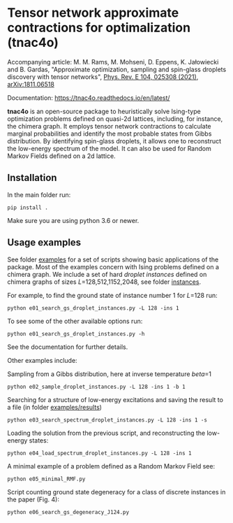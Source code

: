 Tensor network approximate contractions for optimalization (tnac4o)
============
Accompanying article:
M. M. Rams, M. Mohseni, D. Eppens, K. Jałowiecki and B. Gardas, 
"Approximate optimization, sampling and spin-glass droplets discovery with tensor networks", [Phys. Rev. E 104, 025308 (2021)](https://doi.org/10.1103/PhysRevE.104.025308), [arXiv:1811.06518](https://arxiv.org/abs/1811.06518)

Documentation: https://tnac4o.readthedocs.io/en/latest/

**tnac4o** is an open-source package to heuristically solve Ising-type optimization problems defined on quasi-2d lattices, including, for instance, the chimera graph.
It employs tensor network contractions to calculate marginal probabilities and identify the most probable states from Gibbs distribution.
By identifying spin-glass droplets, it allows one to reconstruct the low-energy spectrum of the model.
It can also be used for Random Markov Fields defined on a 2d lattice.

Installation
------------
In the main folder run:
   ```
   pip install .
   ```
Make sure you are using python 3.6 or newer. 

Usage examples
--------------

See folder [examples](examples) for a set of scripts showing basic applications of the package.
Most of the examples concern with Ising problems defined on a chimera graph. We include a set of hard _droplet instances_ defined on chimera graphs of sizes _L_=128,512,1152,2048, see folder [instances](instances). 

For example, to find the ground state of instance number 1 for _L_=128 run:
   ```
   python e01_search_gs_droplet_instances.py -L 128 -ins 1
   ```
To see some of the other available options run:
   ```
   python e01_search_gs_droplet_instances.py -h
   ```
See the documentation for further details.

Other examples include:

Sampling from a Gibbs distribution, here at inverse temperature _beta_=1
   ```
   python e02_sample_droplet_instances.py -L 128 -ins 1 -b 1
   ```
   
Searching for a structure of low-energy excitations and saving the result to a file (in folder [examples/results](examples/results))
   ```
   python e03_search_spectrum_droplet_instances.py -L 128 -ins 1 -s
   ```

Loading the solution from the previous script, and reconstructing the low-energy states:
   ```
   python e04_load_spectrum_droplet_instances.py -L 128 -ins 1
   ```

A minimal example of a problem defined as a Random Markov Field see:
   ```
   python e05_minimal_RMF.py
   ```

Script counting ground state degeneracy for a class of discrete instances in the paper (Fig. 4):
   ```
   python e06_search_gs_degeneracy_J124.py
   ```

